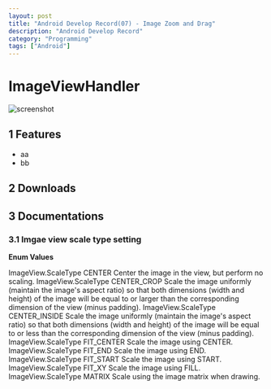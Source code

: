 ```yaml
---
layout: post
title: "Android Develop Record(07) - Image Zoom and Drag"
description: "Android Develop Record"
category: "Programming"
tags: ["Android"]
---
```


# ImageViewHandler

![screenshot](http://mjanja.co.ke/wordpress/wp-content/uploads/2011/08/Pinch_zoom.png)

## 1 Features

- aa
- bb

## 2 Downloads

## 3 Documentations

### 3.1 Imgae view scale type setting

**Enum Values**

ImageView.ScaleType 	CENTER 	        Center the image in the view, but perform no scaling. 
ImageView.ScaleType 	CENTER_CROP 	Scale the image uniformly (maintain the image's aspect ratio) so that both dimensions (width and height) of the image will be equal to or larger than the corresponding dimension of the view (minus padding). 
ImageView.ScaleType 	CENTER_INSIDE 	Scale the image uniformly (maintain the image's aspect ratio) so that both dimensions (width and height) of the image will be equal to or less than the corresponding dimension of the view (minus padding). 
ImageView.ScaleType 	FIT_CENTER 	    Scale the image using CENTER. 
ImageView.ScaleType 	FIT_END 	    Scale the image using END. 
ImageView.ScaleType 	FIT_START 	    Scale the image using START. 
ImageView.ScaleType 	FIT_XY 	        Scale the image using FILL. 
ImageView.ScaleType 	MATRIX 	        Scale using the image matrix when drawing.
